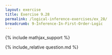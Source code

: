 ```yaml
---
layout: exercise
title: Exercise 9.28
permalink: /logical-inference-exercises/ex_28/
breadcrumb: 9-Inference-In-First-Order-Logic
---
```


{% include mathjax_support %}

<div><i class="arrow-up loader" data-chapter="logical-inference-exercises" data-exercise="ex_28" data-rating="0"></i></div>
{% include_relative question.md %}
